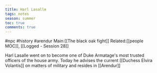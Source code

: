 ---title: Harl Lasalletags: notesseason: summertoc: truecomments: true---
#npc #history #arendur 
Main:[[The black oak fight]]
Related:[[people MOC]], [[Logged -  Session 28]]

Harl Lasalle went on to become one of Duke Armatage's most trusted officers of the house army.
Today he advises the current [[Duchess Elvira Volantis]] on matters of military and resides in [[Arendur]]
